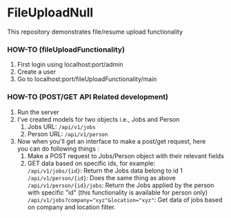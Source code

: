 # FileUploadNull
This repository demonstrates file/resume upload functionality

### HOW-TO (fileUploadFunctionality)
1. First login using localhost:port/admin
2. Create a user
3. Go to localhost:port/fileUploadFunctionality/main

### HOW-TO (POST/GET API Related development)
1. Run the server
2. I've created models for two objects i.e., Jobs and Person    
    1. Jobs URL: `/api/v1/jobs`
    2. Person URL: `/api/v1/person`
3. Now when you'll get an interface to make a post/get request, here    
you can do following things :    
    1. Make a POST request to Jobs/Person object with their relevant fields
    2. GET data based on specific ids, for example:    
       `/api/v1/jobs/{id}`: Return the Jobs data belong to id 1    
       `/api/v1/person/{id}`: Does the same thing as above    
       `/api/v1/person/{id}/jobs`: Return the Jobs applied by the person with specific "id" (this functionality is available for person only)    
       `/api/v1/jobs?company="xyz"&location="xyz"`: Get data of jobs based on company and location filter.    

